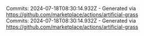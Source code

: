 Commits: 2024-07-18T08:30:14.932Z - Generated via https://github.com/marketplace/actions/artificial-grass
<br>
Commits: 2024-07-18T08:30:14.932Z - Generated via https://github.com/marketplace/actions/artificial-grass
<br>

